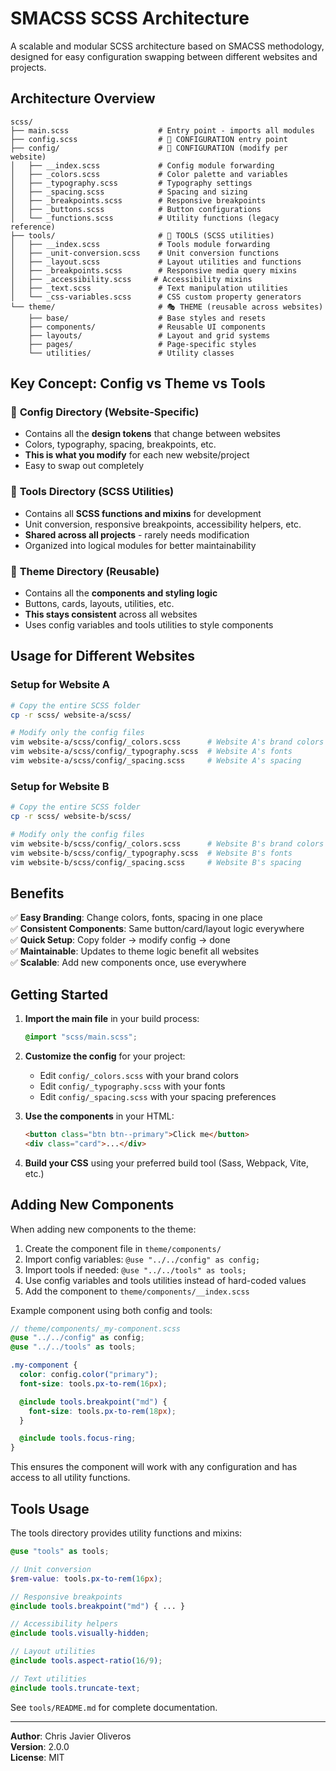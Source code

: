 # SMACSS SCSS Architecture

A scalable and modular SCSS architecture based on SMACSS methodology, designed for easy configuration swapping between different websites and projects.

## Architecture Overview

```
scss/
├── main.scss                    # Entry point - imports all modules
├── config.scss                  # 🎨 CONFIGURATION entry point
├── config/                      # 🎨 CONFIGURATION (modify per website)
│   ├── __index.scss             # Config module forwarding
│   ├── _colors.scss             # Color palette and variables
│   ├── _typography.scss         # Typography settings
│   ├── _spacing.scss            # Spacing and sizing
│   ├── _breakpoints.scss        # Responsive breakpoints
│   ├── _buttons.scss            # Button configurations
│   └── _functions.scss          # Utility functions (legacy reference)
├── tools/                       # 🔧 TOOLS (SCSS utilities)
│   ├── __index.scss             # Tools module forwarding
│   ├── _unit-conversion.scss    # Unit conversion functions
│   ├── _layout.scss             # Layout utilities and functions
│   ├── _breakpoints.scss        # Responsive media query mixins
│   ├── _accessibility.scss     # Accessibility mixins
│   ├── _text.scss               # Text manipulation utilities
│   └── _css-variables.scss      # CSS custom property generators
└── theme/                       # 🎭 THEME (reusable across websites)
    ├── base/                    # Base styles and resets
    ├── components/              # Reusable UI components
    ├── layouts/                 # Layout and grid systems
    ├── pages/                   # Page-specific styles
    └── utilities/               # Utility classes
```

## Key Concept: Config vs Theme vs Tools

### 📁 **Config Directory** (Website-Specific)

- Contains all the **design tokens** that change between websites
- Colors, typography, spacing, breakpoints, etc.
- **This is what you modify** for each new website/project
- Easy to swap out completely

### 🔧 **Tools Directory** (SCSS Utilities)

- Contains all **SCSS functions and mixins** for development
- Unit conversion, responsive breakpoints, accessibility helpers, etc.
- **Shared across all projects** - rarely needs modification
- Organized into logical modules for better maintainability

### 📁 **Theme Directory** (Reusable)

- Contains all the **components and styling logic**
- Buttons, cards, layouts, utilities, etc.
- **This stays consistent** across all websites
- Uses config variables and tools utilities to style components

## Usage for Different Websites

### Setup for Website A

```bash
# Copy the entire SCSS folder
cp -r scss/ website-a/scss/

# Modify only the config files
vim website-a/scss/config/_colors.scss      # Website A's brand colors
vim website-a/scss/config/_typography.scss  # Website A's fonts
vim website-a/scss/config/_spacing.scss     # Website A's spacing
```

### Setup for Website B

```bash
# Copy the entire SCSS folder
cp -r scss/ website-b/scss/

# Modify only the config files
vim website-b/scss/config/_colors.scss      # Website B's brand colors
vim website-b/scss/config/_typography.scss  # Website B's fonts
vim website-b/scss/config/_spacing.scss     # Website B's spacing
```

## Benefits

✅ **Easy Branding**: Change colors, fonts, spacing in one place  
✅ **Consistent Components**: Same button/card/layout logic everywhere  
✅ **Quick Setup**: Copy folder → modify config → done  
✅ **Maintainable**: Updates to theme logic benefit all websites  
✅ **Scalable**: Add new components once, use everywhere

## Getting Started

1. **Import the main file** in your build process:

   ```scss
   @import "scss/main.scss";
   ```

2. **Customize the config** for your project:

   - Edit `config/_colors.scss` with your brand colors
   - Edit `config/_typography.scss` with your fonts
   - Edit `config/_spacing.scss` with your spacing preferences

3. **Use the components** in your HTML:

   ```html
   <button class="btn btn--primary">Click me</button>
   <div class="card">...</div>
   ```

4. **Build your CSS** using your preferred build tool (Sass, Webpack, Vite, etc.)

## Adding New Components

When adding new components to the theme:

1. Create the component file in `theme/components/`
2. Import config variables: `@use "../../config" as config;`
3. Import tools if needed: `@use "../../tools" as tools;`
4. Use config variables and tools utilities instead of hard-coded values
5. Add the component to `theme/components/__index.scss`

Example component using both config and tools:

```scss
// theme/components/_my-component.scss
@use "../../config" as config;
@use "../../tools" as tools;

.my-component {
  color: config.color("primary");
  font-size: tools.px-to-rem(16px);

  @include tools.breakpoint("md") {
    font-size: tools.px-to-rem(18px);
  }

  @include tools.focus-ring;
}
```

This ensures the component will work with any configuration and has access to all utility functions.

## Tools Usage

The tools directory provides utility functions and mixins:

```scss
@use "tools" as tools;

// Unit conversion
$rem-value: tools.px-to-rem(16px);

// Responsive breakpoints
@include tools.breakpoint("md") { ... }

// Accessibility helpers
@include tools.visually-hidden;

// Layout utilities
@include tools.aspect-ratio(16/9);

// Text utilities
@include tools.truncate-text;
```

See `tools/README.md` for complete documentation.

---

**Author**: Chris Javier Oliveros  
**Version**: 2.0.0  
**License**: MIT
